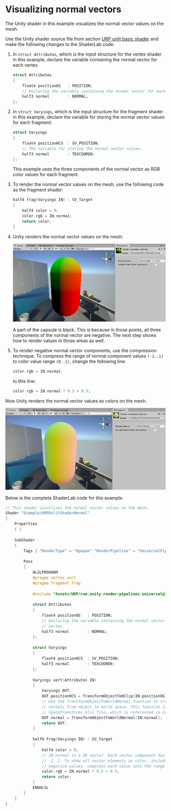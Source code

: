 # Visualizing normal vectors

The Unity shader in this example visualizes the normal vector values on the mesh.

Use the Unity shader source file from section [URP unlit basic shader](writing-shaders-urp-basic-unlit-structure.md) and make the following changes to the ShaderLab code:

1. In `struct Attributes`, which is the input structure for the vertex shader in this example, declare the variable containing the normal vector for each vertex.

    ```c++
    struct Attributes
    {
        float4 positionOS   : POSITION;
        // Declaring the variable containing the normal vector for each vertex.
        half3 normal        : NORMAL;
    };
    ```

2. In `struct Varyings`, which is the input structure for the fragment shader in this example, declare the variable for storing the normal vector values for each fragment:

    ```c++
    struct Varyings
    {
        float4 positionHCS  : SV_POSITION;
        // The variable for storing the normal vector values.
        half3 normal        : TEXCOORD0;
    };
    ```

    This example uses the three components of the normal vector as RGB color values for each fragment.

3. To render the normal vector values on the mesh, use the following code as the fragment shader:

    ```c++
    half4 frag(Varyings IN) : SV_Target
    {
        half4 color = 0;
        color.rgb = IN.normal;
        return color;
    }
    ```

4. Unity renders the normal vector values on the mesh:

    ![Rendering normals without compression](Images/shader-examples/unlit-shader-tutorial-normals-uncompressed.png)

    A part of the capsule is black. This is because in those points, all three components of the normal vector are negative. The next step shows how to render values in those areas as well.

5. To render negative normal vector components, use the compression technique. To compress the range of normal component values `(-1..1)` to color value range `(0..1)`, change the following line:

    ```c++
    color.rgb = IN.normal;
    ```

    to this line:

    ```c++
    color.rgb = IN.normal * 0.5 + 0.5;
    ```

Now Unity renders the normal vector values as colors on the mesh.

![Rendering normals with compression](Images/shader-examples/unlit-shader-tutorial-normals.png)

Below is the complete ShaderLab code for this example.

```c++
// This shader visuzlizes the normal vector values on the mesh.
Shader "Example/URPUnlitShaderNormal"
{
    Properties
    { }

    SubShader
    {
        Tags { "RenderType" = "Opaque" "RenderPipeline" = "UniversalPipeline" }

        Pass
        {
            HLSLPROGRAM
            #pragma vertex vert
            #pragma fragment frag

            #include "Assets/URP/com.unity.render-pipelines.universal@12.1.6/ShaderLibrary/Core.hlsl"

            struct Attributes
            {
                float4 positionOS   : POSITION;
                // Declaring the variable containing the normal vector for each
                // vertex.
                half3 normal        : NORMAL;
            };

            struct Varyings
            {
                float4 positionHCS  : SV_POSITION;
                half3 normal        : TEXCOORD0;
            };

            Varyings vert(Attributes IN)
            {
                Varyings OUT;
                OUT.positionHCS = TransformObjectToHClip(IN.positionOS.xyz);
                // Use the TransformObjectToWorldNormal function to transform the
                // normals from object to world space. This function is from the
                // SpaceTransforms.hlsl file, which is referenced in Core.hlsl.
                OUT.normal = TransformObjectToWorldNormal(IN.normal);
                return OUT;
            }

            half4 frag(Varyings IN) : SV_Target
            {
                half4 color = 0;
                // IN.normal is a 3D vector. Each vector component has the range
                // -1..1. To show all vector elements as color, including the
                // negative values, compress each value into the range 0..1.
                color.rgb = IN.normal * 0.5 + 0.5;
                return color;
            }
            ENDHLSL
        }
    }
}
```
